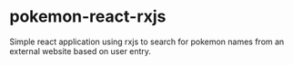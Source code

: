 # pokemon-react-rxjs
Simple react application using rxjs to search for pokemon names from an external website based on user entry.
